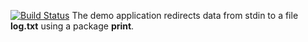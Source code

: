 [![Build Status](https://travis-ci.org/Ivanopulopulo/lab10.svg?branch=master)](https://travis-ci.org/Ivanopulopulo/lab10)
The demo application redirects data from stdin to a file **log.txt** using a package **print**.

